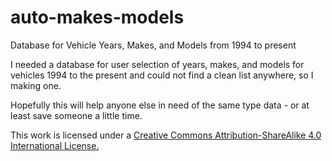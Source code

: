 auto-makes-models
=================

Database for Vehicle Years, Makes, and Models from 1994 to present

I needed a database for user selection of years, makes, and models for vehicles 1994 to the present and could not find a clean list anywhere, so I making one.

Hopefully this will help anyone else in need of the same type data - or at least save someone a little time.

This work is licensed under a <a target="_blank" href="http://creativecommons.org/licenses/by-sa/4.0/">Creative Commons Attribution-ShareAlike 4.0 International License.</a>
